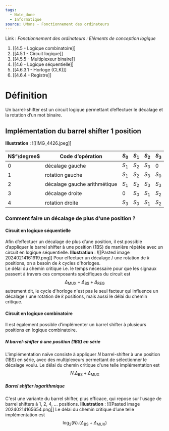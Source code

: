 ```yaml
---
tags:
  - Note_done
  - Informatique
source: UMons - Fonctionnement des ordinateurs
---
```


Link :
_Fonctionnement des ordinateurs : Eléments de conception logique_
1. [[4.5 - Logique combinatoire]]
2. [[4.5.1 - Circuit logique]]
3. [[4.5.5 - Multiplexeur binaire]]
4. [[4.6 - Logique séquentielle]]
5. [[4.6.3.1 - Horloge (CLK)]]
6. [[4.6.4 - Registre]]

# Définition
Un barrel-shifter est un circuit logique permettant d’effectuer le décalage et la rotation d’un mot binaire.
## Implémentation du barrel shifter 1 position
**Illustration** : ![[IMG_4426.jpeg]]

|N$^\degree$|Code d’opération|$S_0$|$S_1$|$S_2$|$S_3$|
|---|---|---|---|---|---| 
|0| décalage gauche|$S_1$|$S_2$|$S_3$|0
|1| rotation gauche|$S_1$|$S_2$|$S_3$|$S_0$
|2| décalage gauche arithmétique|$S_1$|$S_2$|$S_3$|$S_3$
|3| décalage droite|0|$S_0$|$S_1$|$S_2$
|4| rotation droite|$S_3$|$S_0$|$S_1$|$S_2$

### Comment faire un décalage de plus d'une position ?
#### Circuit en logique séquentielle 
Afin d’effectuer un décalage de plus d’une position, il est possible d’appliquer le barrel shifter à une position (1BS) de manière répétée avec un circuit en logique séquentielle.
**Illustration** : ![[Pasted image 20240214161919.png]]
Pour effectuer un décalage / une rotation de $k$ positions, on a besoin de $k$ cycles d'horloges. 
\
Le délai du chemin critique i.e. le temps nécessaire pour que les signaux passent à travers ces composants spécifiques du circuit est $$\Delta_{\text{MUX}}+\Delta_{\text{BS}}+\Delta_{\text{REG}}$$ autrement dit, le cycle d'horloge n'est pas le seul facteur qui influence un décalage / une rotation de $k$ positions, mais aussi le délai du chemin critique.

#### Circuit en logique combinatoire
Il est également possible d’implémenter un barrel shifter à plusieurs positions en logique combinatoire.

##### $N$ barrel-shifter à une position (1BS) en série
L'implémentation naïve consiste à appliquer $N$ barrel-shifter à une position (1BS) en série, avec des multiplexeurs permettant de sélectionner le décalage voulu.
Le délai du chemin critique d'une telle implémentation est $$N.\Delta_{\text{BS}}+\Delta_{\text{MUX}}$$
##### Barrel shifter logarithmique 
C'est une variante du barrel shifter, plus efficace, qui repose sur l’usage de barrel shifters à 1, 2, 4, ... positions. 
**Illustration** : ![[Pasted image 20240214165654.png]]
Le délai du chemin critique d’une telle implémentation est $$\log_2(N).(\Delta_{\text{BS}}+\Delta_{\text{MUX}})$$
